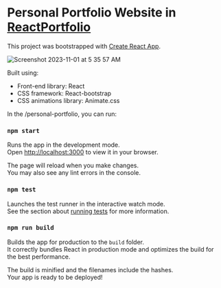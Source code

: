 # Personal Portfolio Website in [ReactPortfolio]()

This project was bootstrapped with [Create React App](https://github.com/facebook/create-react-app).

![Screenshot 2023-11-01 at 5 35 57 AM](https://github.com/SubhamRakshit97/My_portfolio/assets/111345784/d85a9390-b7d7-4602-9c4d-7e0ed78cdd1a)


Built using:

- Front-end library: React
- CSS framework: React-bootstrap
- CSS animations library: Animate.css

In the /personal-portfolio, you can run:

### `npm start`

Runs the app in the development mode.\
Open [http://localhost:3000](http://localhost:3000) to view it in your browser.

The page will reload when you make changes.\
You may also see any lint errors in the console.

### `npm test`

Launches the test runner in the interactive watch mode.\
See the section about [running tests](https://facebook.github.io/create-react-app/docs/running-tests) for more information.

### `npm run build`

Builds the app for production to the `build` folder.\
It correctly bundles React in production mode and optimizes the build for the best performance.

The build is minified and the filenames include the hashes.\
Your app is ready to be deployed!

